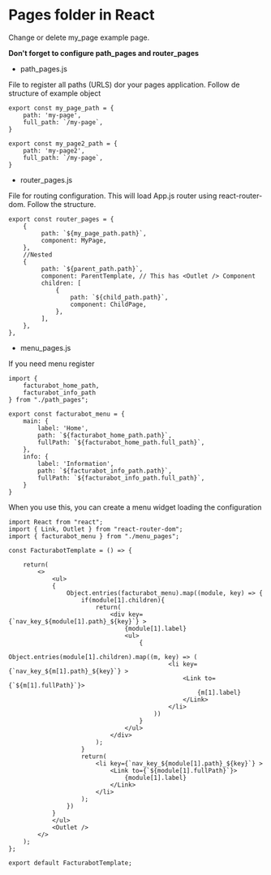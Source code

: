 # Pages folder in React

<p>
Change or delete my_page example page.
</p>

**Don't forget to configure path_pages and router_pages**

- path_pages.js
<p>
    File to register all paths (URLS) dor your pages application.
    Follow de structure of example object
</p>

```
export const my_page_path = {
    path: 'my-page',
    full_path: `/my-page`,
}

export const my_page2_path = {
    path: 'my-page2',
    full_path: `/my-page`,
}
```

- router_pages.js
<p>
    File for routing configuration.
    This will load App.js router using react-router-dom.
    Follow the structure.

````
export const router_pages = {
    {
         path: `${my_page_path.path}`, 
         component: MyPage, 
    },
    //Nested 
    { 
         path: `${parent_path.path}`, 
         component: ParentTemplate, // This has <Outlet /> Component
         children: [
             {
                 path: `${child_path.path}`, 
                 component: ChildPage,
             },
         ],
    },
},
````
</p>

- menu_pages.js
<p>If you need menu register</p>

```
import {
    facturabot_home_path, 
    facturabot_info_path 
} from "./path_pages";

export const facturabot_menu = {
    main: { 
        label: 'Home',
        path: `${facturabot_home_path.path}`,
        fullPath: `${facturabot_home_path.full_path}`,
    },
    info: { 
        label: 'Information',
        path: `${facturabot_info_path.path}`,
        fullPath: `${facturabot_info_path.full_path}`,
    }
}
```

<p>When you use this, you can create a menu widget loading the configuration</p>

````
import React from "react";
import { Link, Outlet } from "react-router-dom";
import { facturabot_menu } from "./menu_pages";

const FacturabotTemplate = () => {

    return(
        <>
            <ul>
            {
                Object.entries(facturabot_menu).map((module, key) => {
                    if(module[1].children){
                        return(
                            <div key={`nav_key_${module[1].path}_${key}`} >
                                {module[1].label}
                                <ul>
                                    {
                                        Object.entries(module[1].children).map((m, key) => (
                                            <li key={`nav_key_${m[1].path}_${key}`} >
                                                <Link to={`${m[1].fullPath}`}>
                                                    {m[1].label}
                                                </Link>
                                            </li>
                                        ))
                                    }
                                </ul>
                            </div>
                        );
                    }
                    return(
                        <li key={`nav_key_${module[1].path}_${key}`} >
                            <Link to={`${module[1].fullPath}`}>
                                {module[1].label}
                            </Link>
                        </li>
                    );
                })
            }
            </ul>
            <Outlet />
        </>
    );
};

export default FacturabotTemplate;
````